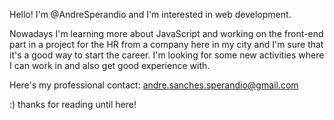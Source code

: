 
Hello! I'm @AndreSperandio and I'm interested in web development.

Nowadays I'm learning more about JavaScript and working on the front-end part in a project for the HR from a company here in my city and I'm sure that it's a good way to start the career. I'm looking for some new activities where I can work in and also get good experience with.
 
Here's my professional contact: andre.sanches.sperandio@gmail.com

:) thanks for reading until here!
